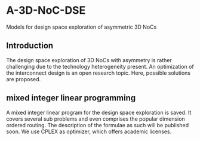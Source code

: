 # A-3D-NoC-DSE
Models for design space exploration of asymmetric 3D NoCs

## Introduction
The design space exploration of 3D NoCs with asymmetry is rather challenging due to the technology heterogeneity present. An optimization of the interconnect design is an open research topic. Here, possible solutions are proposed. 

## mixed integer linear programming 
A mixed integer linear program for the design space exploration is saved. It covers several sub problems and even comprises the popular dimension ordered routing. The description of the formulae as such will be published soon. 
We use CPLEX as optimizer, which offers academic licenses. 
